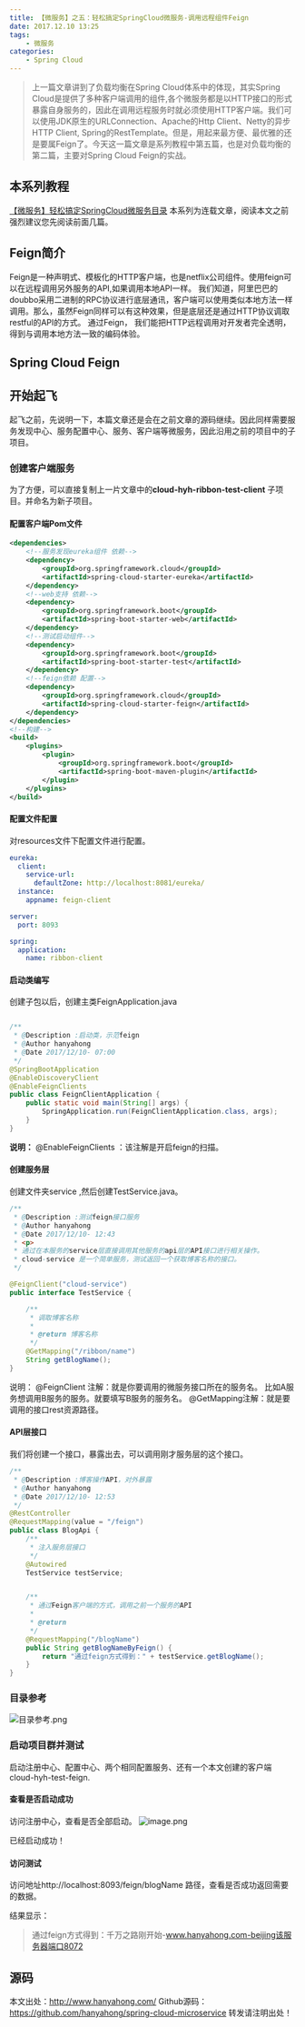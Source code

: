 ```yaml
---
title: 【微服务】之五：轻松搞定SpringCloud微服务-调用远程组件Feign
date: 2017.12.10 13:25
tags:
	- 微服务
categories:
	- Spring Cloud
---
```


>上一篇文章讲到了负载均衡在Spring Cloud体系中的体现，其实Spring Cloud是提供了多种客户端调用的组件,各个微服务都是以HTTP接口的形式暴露自身服务的，因此在调用远程服务时就必须使用HTTP客户端。我们可以使用JDK原生的URLConnection、Apache的Http Client、Netty的异步HTTP Client, Spring的RestTemplate。但是，用起来最方便、最优雅的还是要属Feign了。今天这一篇文章是系列教程中第五篇，也是对负载均衡的第二篇，主要对Spring Cloud Feign的实战。

<!--more-->

## 本系列教程
[【微服务】轻松搞定SpringCloud微服务目录](http://www.cnblogs.com/hyhnet/p/7998751.html)
本系列为连载文章，阅读本文之前强烈建议您先阅读前面几篇。


## Feign简介
Feign是一种声明式、模板化的HTTP客户端，也是netflix公司组件。使用feign可以在远程调用另外服务的API,如果调用本地API一样。
我们知道，阿里巴巴的doubbo采用二进制的RPC协议进行底层通讯，客户端可以使用类似本地方法一样调用。那么，虽然Feign同样可以有这种效果，但是底层还是通过HTTP协议调取restful的API的方式。
通过Feign， 我们能把HTTP远程调用对开发者完全透明，得到与调用本地方法一致的编码体验。

## Spring Cloud Feign

## 开始起飞
起飞之前，先说明一下，本篇文章还是会在之前文章的源码继续。因此同样需要服务发现中心、服务配置中心、服务、客户端等微服务，因此沿用之前的项目中的子项目。

###  创建客户端服务

为了方便，可以直接复制上一片文章中的**cloud-hyh-ribbon-test-client** 子项目。并命名为新子项目。

#### 配置客户端Pom文件
```xml
<dependencies>
	<!--服务发现eureka组件 依赖-->
    <dependency>
        <groupId>org.springframework.cloud</groupId>
        <artifactId>spring-cloud-starter-eureka</artifactId>
    </dependency>
    <!--web支持 依赖-->
    <dependency>
        <groupId>org.springframework.boot</groupId>
        <artifactId>spring-boot-starter-web</artifactId>
    </dependency>
    <!--测试启动组件-->
    <dependency>
        <groupId>org.springframework.boot</groupId>
        <artifactId>spring-boot-starter-test</artifactId>
    </dependency>
    <!--feign依赖 配置-->
    <dependency>
        <groupId>org.springframework.cloud</groupId>
        <artifactId>spring-cloud-starter-feign</artifactId>
    </dependency>
</dependencies>
<!--构建-->
<build>
    <plugins>
        <plugin>
            <groupId>org.springframework.boot</groupId>
            <artifactId>spring-boot-maven-plugin</artifactId>
        </plugin>
    </plugins>
</build>
```

#### 配置文件配置
对resources文件下配置文件进行配置。

```yml
eureka:
  client:
    service-url:
      defaultZone: http://localhost:8081/eureka/
  instance:
    appname: feign-client

server:
  port: 8093

spring:
  application:
    name: ribbon-client
```
#### 启动类编写

创建子包以后，创建主类FeignApplication.java

```java

/**
 * @Description :启动类，示范feign
 * @Author hanyahong
 * @Date 2017/12/10- 07:00
 */
@SpringBootApplication
@EnableDiscoveryClient
@EnableFeignClients
public class FeignClientApplication {
    public static void main(String[] args) {
        SpringApplication.run(FeignClientApplication.class, args);
    }
}
```

**说明：** 
@EnableFeignClients ：该注解是开启feign的扫描。

#### 创建服务层

创建文件夹service ,然后创建TestService.java。
```java
/**
 * @Description :测试feign接口服务
 * @Author hanyahong
 * @Date 2017/12/10- 12:43
 * <p>
 * 通过在本服务的service层直接调用其他服务的api层的API接口进行相关操作。
 * cloud-service 是一个简单服务，测试返回一个获取博客名称的接口。
 */

@FeignClient("cloud-service")
public interface TestService {

    /**
     * 调取博客名称
     *
     * @return 博客名称
     */
    @GetMapping("/ribbon/name")
    String getBlogName();
}
```
说明：
@FeignClient 注解：就是你要调用的微服务接口所在的服务名。
比如A服务想调用B服务的服务。就要填写B服务的服务名。
 @GetMapping注解：就是要调用的接口rest资源路径。
#### API层接口
我们将创建一个接口，暴露出去，可以调用刚才服务层的这个接口。
```java
/**
 * @Description :博客操作API，对外暴露
 * @Author hanyahong
 * @Date 2017/12/10- 12:53
 */
@RestController
@RequestMapping(value = "/feign")
public class BlogApi {
    /**
     * 注入服务层接口
     */
    @Autowired
    TestService testService;


    /**
     * 通过Feign客户端的方式，调用之前一个服务的API
     *
     * @return
     */
    @RequestMapping("/blogName")
    public String getBlogNameByFeign() {
        return "通过feign方式得到：" + testService.getBlogName();
    }
}
```

### 目录参考
![目录参考.png](http://upload-images.jianshu.io/upload_images/3565867-77f28c9f27edd176.png?imageMogr2/auto-orient/strip%7CimageView2/2/w/1240)

### 启动项目群并测试

启动注册中心、配置中心、两个相同配置服务、还有一个本文创建的客户端cloud-hyh-test-feign.

#### 查看是否启动成功

访问注册中心，查看是否全部启动。
![image.png](http://upload-images.jianshu.io/upload_images/3565867-d30b7d054e4f512d.png?imageMogr2/auto-orient/strip%7CimageView2/2/w/1240)

已经启动成功！
#### 访问测试
访问地址http://localhost:8093/feign/blogName 路径，查看是否成功返回需要的数据。

结果显示：
>通过feign方式得到：千万之路刚开始-www.hanyahong.com-beijing该服务器端口8072

## 源码

本文出处：http://www.hanyahong.com/
Github源码：https://github.com/hanyahong/spring-cloud-microservice 
转发请注明出处！
